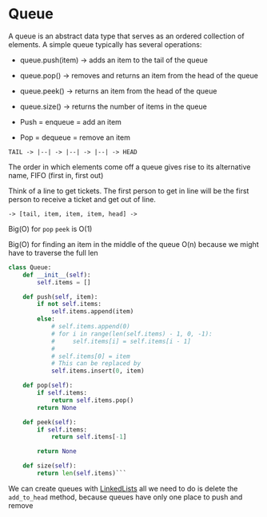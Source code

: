 # Queue

A queue is an abstract data type that serves as an ordered collection of elements. A simple queue typically has several operations:

- queue.push(item) -> adds an item to the tail of the queue

- queue.pop() -> removes and returns an item from the head of the queue

- queue.peek() -> returns an item from the head of the queue

- queue.size() -> returns the number of items in the queue

- Push = enqueue = add an item

- Pop = dequeue = remove an item

```text
TAIL -> |--| -> |--| -> |--| -> HEAD
```

The order in which elements come off a queue gives rise to its alternative name, FIFO (first in, first out)

Think of a line to get tickets. The first person to get in line will be the first person to receive a ticket and get out of line.

`-> [tail, item, item, item, head] ->`

Big(O) for `pop` `peek` is O(1)

Big(O) for finding an item in the middle of the queue O(n) because we might have to traverse the full len

````python
class Queue:
    def __init__(self):
        self.items = []

    def push(self, item):
        if not self.items:
            self.items.append(item)
        else:
            # self.items.append(0)
            # for i in range(len(self.items) - 1, 0, -1):
            #     self.items[i] = self.items[i - 1]
            #
            # self.items[0] = item
            # This can be replaced by
            self.items.insert(0, item)

    def pop(self):
        if self.items:
            return self.items.pop()
        return None

    def peek(self):
        if self.items:
            return self.items[-1]

        return None

    def size(self):
        return len(self.items)```
````

We can create queues with [LinkedLists](./linked_list.md) all we need to do is delete the `add_to_head` method, because queues have only one place to push and remove
